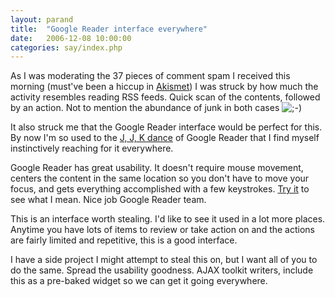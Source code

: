 ```yaml
---
layout: parand
title:  "Google Reader interface everywhere"
date:   2006-12-08 10:00:00
categories: say/index.php
---
```

As I was moderating the 37 pieces of comment spam I received this morning \(must've been a hiccup in [Akismet](/web/20101222040836/http://akismet.com/)\) I was struck by how much the activity resembles reading RSS feeds. Quick scan of the contents, followed by an action. Not to mention the abundance of junk in both cases ![;-\)](/web/20101222040836im_/http://parand.com/say/wp-includes/images/smilies/icon_wink.gif)

It also struck me that the Google Reader interface would be perfect for this. By now I'm so used to the [J, J, K dance](/web/20101222040836/http://scobleizer.com/2006/11/30/i-love-reading-feeds/) of Google Reader that I find myself instinctively reaching for it everywhere.

Google Reader has great usability. It doesn't require mouse movement, centers the content in the same location so you don't have to move your focus, and gets everything accomplished with a few keystrokes. [Try it](/web/20101222040836/http://reader.google.com/) to see what I mean. Nice job Google Reader team.

This is an interface worth stealing. I'd like to see it used in a lot more places. Anytime you have lots of items to review or take action on and the actions are fairly limited and repetitive, this is a good interface.

I have a side project I might attempt to steal this on, but I want all of you to do the same. Spread the usability goodness. AJAX toolkit writers, include this as a pre-baked widget so we can get it going everywhere.
